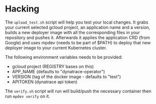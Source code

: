 # Hacking

The `upload_test.sh` script will help you test your local changes.
It grabs your current selected gcloud project, an application name and a version, builds a new deployer image with all the corresponding files in your repository and pushes it.
Afterwards it applies the application CRD (from Google) and uses mpdev (needs to be part of $PATH) to deploy that new deployer image to your current Kubernetes cluster.

The following environment variables needs to be provided:
* gcloud project (REGISTRY bases on this)
* APP_NAME (defaults to "dynatrace-operator")
* VERSION (tag of the docker image - defaults to "test")
* APITOKEN (dynatrace api token)

The `verify.sh` script will run will build/push the necessary container then run `mpdev verify` on it.
